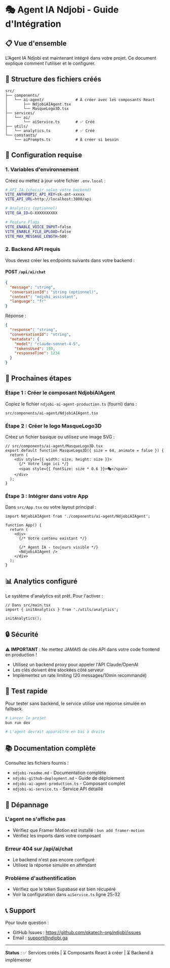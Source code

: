 # 🎭 Agent IA Ndjobi - Guide d'Intégration

## 📋 Vue d'ensemble

L'Agent IA Ndjobi est maintenant intégré dans votre projet. Ce document explique comment l'utiliser et le configurer.

## 📁 Structure des fichiers créés

```
src/
├── components/
│   └── ai-agent/              # À créer avec les composants React
│       ├── NdjobiAIAgent.tsx
│       └── MasqueLogo3D.tsx
├── services/
│   └── ai/
│       └── aiService.ts       # ✅ Créé
├── utils/
│   └── analytics.ts           # ✅ Créé
└── constants/
    └── aiPrompts.ts           # À créer si besoin
```

## 🔧 Configuration requise

### 1. Variables d'environnement

Créez ou mettez à jour votre fichier `.env.local` :

```bash
# API IA (choisir selon votre backend)
VITE_ANTHROPIC_API_KEY=sk-ant-xxxxx
VITE_API_URL=http://localhost:3000/api

# Analytics (optionnel)
VITE_GA_ID=G-XXXXXXXXXX

# Feature Flags
VITE_ENABLE_VOICE_INPUT=false
VITE_ENABLE_FILE_UPLOAD=false
VITE_MAX_MESSAGE_LENGTH=500
```

### 2. Backend API requis

Vous devez créer les endpoints suivants dans votre backend :

#### POST `/api/ai/chat`
```json
{
  "message": "string",
  "conversationId": "string (optionnel)",
  "context": "ndjobi_assistant",
  "language": "fr"
}
```

Réponse :
```json
{
  "response": "string",
  "conversationId": "string",
  "metadata": {
    "model": "claude-sonnet-4-5",
    "tokensUsed": 150,
    "responseTime": 1234
  }
}
```

## 🚀 Prochaines étapes

### Étape 1 : Créer le composant NdjobiAIAgent

Copiez le fichier `ndjobi-ai-agent-production.ts` (fourni) dans :
```
src/components/ai-agent/NdjobiAIAgent.tsx
```

### Étape 2 : Créer le logo MasqueLogo3D

Créez un fichier basique ou utilisez une image SVG :
```tsx
// src/components/ai-agent/MasqueLogo3D.tsx
export default function MasqueLogo3D({ size = 64, animate = false }) {
  return (
    <div style={{ width: size, height: size }}>
      {/* Votre logo ici */}
      <span style={{ fontSize: size * 0.6 }}>🎭</span>
    </div>
  );
}
```

### Étape 3 : Intégrer dans votre App

Dans `src/App.tsx` ou votre layout principal :

```tsx
import NdjobiAIAgent from './components/ai-agent/NdjobiAIAgent';

function App() {
  return (
    <div>
      {/* Votre contenu existant */}
      
      {/* Agent IA - toujours visible */}
      <NdjobiAIAgent />
    </div>
  );
}
```

## 📊 Analytics configuré

Le système d'analytics est prêt. Pour l'activer :

```tsx
// Dans src/main.tsx
import { initAnalytics } from './utils/analytics';

initAnalytics();
```

## 🔒 Sécurité

⚠️ **IMPORTANT** : Ne mettez JAMAIS de clés API dans votre code frontend en production !

- Utilisez un backend proxy pour appeler l'API Claude/OpenAI
- Les clés doivent être stockées côté serveur
- Implémentez un rate limiting (20 messages/10min recommandé)

## 🧪 Test rapide

Pour tester sans backend, le service utilise une réponse simulée en fallback.

```bash
# Lancer le projet
bun run dev

# L'agent devrait apparaître en bas à droite
```

## 📚 Documentation complète

Consultez les fichiers fournis :
- `ndjobi-readme.md` - Documentation complète
- `ndjobi-github-deployment.md` - Guide de déploiement
- `ndjobi-ai-agent-production.ts` - Composant complet
- `ndjobi-ai-service.ts` - Service API détaillé

## 🐛 Dépannage

### L'agent ne s'affiche pas
- Vérifiez que Framer Motion est installé : `bun add framer-motion`
- Vérifiez les imports dans votre composant

### Erreur 404 sur /api/ai/chat
- Le backend n'est pas encore configuré
- Utilisez la réponse simulée en attendant

### Problème d'authentification
- Vérifiez que le token Supabase est bien récupéré
- Voir la configuration dans `aiService.ts` ligne 25-32

## 📞 Support

Pour toute question :
- GitHub Issues : https://github.com/okatech-org/ndjobi/issues
- Email : support@ndjobi.ga

---

**Status** : ✅ Services créés | ⏳ Composants React à créer | ⏳ Backend à implémenter

